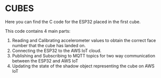 # CUBES

Here you can find the C code for the ESP32 placed in the first cube. 

This code contains 4 main parts:
  
  1. Reading and Calibrating accelerometer values to obtain the correct face number that the cube has landed on.
  2. Connecting the ESP32 to the AWS IoT cloud.
  3. Publishing and Subscribing to MQTT topics for two way communication between the ESP32 and AWS IoT
  4. Updating the state of the shadow object representing the cube on AWS IoT
